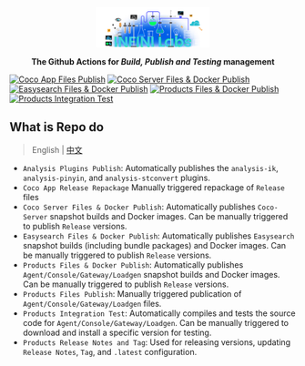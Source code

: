 <p align="center">
<a href="https://infinilabs.com/"><img src="docs/images/infinilabs.svg" alt="banner" width="200px"></a>
</p>

<p align="center">
<b>The Github Actions for <i>Build, Publish and Testing</i> management</b>
</p>

[![Coco App Files Publish](https://github.com/infinilabs/ci/actions/workflows/coco-app.yml/badge.svg)](https://github.com/infinilabs/ci/actions/workflows/coco-app.yml)&nbsp;[![Coco Server Files & Docker Publish](https://github.com/infinilabs/ci/actions/workflows/coco-server.yml/badge.svg)](https://github.com/infinilabs/ci/actions/workflows/coco-server.yml)&nbsp;[![Easysearch Files & Docker Publish](https://github.com/infinilabs/ci/actions/workflows/easysearch-publish.yml/badge.svg)](https://github.com/infinilabs/ci/actions/workflows/easysearch-publish.yml)&nbsp;[![Products Files & Docker Publish](https://github.com/infinilabs/ci/actions/workflows/publish-docker.yml/badge.svg)](https://github.com/infinilabs/ci/actions/workflows/publish-docker.yml)&nbsp;[![Products Integration Test](https://github.com/infinilabs/ci/actions/workflows/integration-test.yml/badge.svg)](https://github.com/infinilabs/ci/actions/workflows/integration-test.yml)

## What is Repo do

> English | [中文](README_zh.md)


- `Analysis Plugins Publish`: Automatically publishes the `analysis-ik`, `analysis-pinyin`, and `analysis-stconvert` plugins.
- `Coco App Release Repackage` Manually triggered repackage of `Release` files
- `Coco Server Files & Docker Publish`: Automatically publishes `Coco-Server` snapshot builds and Docker images.  Can be manually triggered to publish `Release` versions.
- `Easysearch Files & Docker Publish`: Automatically publishes `Easysearch` snapshot builds (including bundle packages) and Docker images. Can be manually triggered to publish `Release` versions.
- `Products Files & Docker Publish`: Automatically publishes `Agent/Console/Gateway/Loadgen` snapshot builds and Docker images. Can be manually triggered to publish `Release` versions.
- `Products Files Publish`: Manually triggered publication of `Agent/Console/Gateway/Loadgen` files.
- `Products Integration Test`: Automatically compiles and tests the source code for `Agent/Console/Gateway/Loadgen`. Can be manually triggered to download and install a specific version for testing.
- `Products Release Notes and Tag`: Used for releasing versions, updating `Release Notes`, `Tag`, and `.latest` configuration.